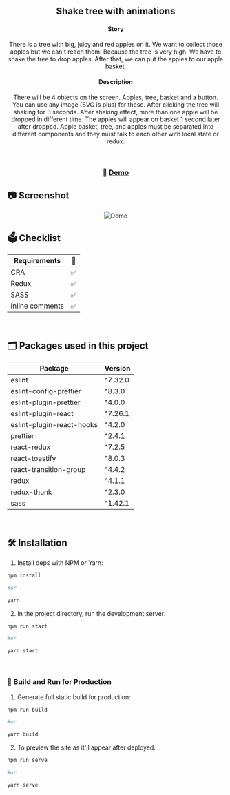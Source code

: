 <div align="center">
 <h2> Shake tree with animations </h2>
</div>

<div align="center">
  <h4>Story</h4>
  <p align="center">
 There is a tree with big, juicy and red apples on it. We want to collect those apples but we
can&#39;t reach them. Because the tree is very high. We have to shake the tree to drop apples.
After that, we can put the apples to our apple basket.
  </p>
  
  <h4>Description</h4>
  <p align="center">
  There will be 4 objects on the screen. Apples, tree, basket and a button. You can use any
image (SVG is plus) for these. After clicking the tree will shaking for 3 seconds. After shaking
effect, more than one apple will be dropped in different time. The apples will appear on basket
1 second later after dropped.
Apple basket, tree, and apples must be separated into different components and they must
talk to each other with local state or redux.
  </p>
</div>
<br/>

<h3 align="center">
  🚀 <a href="https://p-case.vercel.app/" target="_blank"> Demo </a>
</h3>

## 📷 Screenshot

<div align="center">
  <img alt="Demo" src="https://user-images.githubusercontent.com/45832621/137315771-af4f2ac4-d9b2-4c29-961e-a5280cf53fa1.gif"/>
</div>


## 🗳️ Checklist

| Requirements | 🧐 |
| ------------------------ | ------- |
| CRA        | ✅ |
| Redux   | ✅  |
| SASS   | ✅  |
| Inline comments      | ✅ |

<br/>

## 🗂️ Packages used in this project

| Package                  | Version |
| ------------------------ | ------- |
| eslint                   | ^7.32.0 |
| eslint-config-prettier   | ^8.3.0  |
| eslint-plugin-prettier   | ^4.0.0  |
| eslint-plugin-react      | ^7.26.1 |
| eslint-plugin-react-hooks| ^4.2.0  |
| prettier                 | ^2.4.1  |
| react-redux              | ^7.2.5  |
| react-toastify           | ^8.0.3  |
| react-transition-group   | ^4.4.2  |
| redux                    | ^4.1.1  |
| redux-thunk              | ^2.3.0  |
| sass                     | ^1.42.1 |

<br/>

## 🛠 Installation

1. Install deps with NPM or Yarn:

```bash
npm install

#or

yarn
```

2. In the project directory, run the development server:

```bash
npm run start

#or

yarn start
```
<br/>

### 🚀 Build and Run for Production

1. Generate full static build for production:

```bash
npm run build

#or

yarn build
```

2. To preview the site as it'll appear after deployed:

```bash
npm run serve

#or

yarn serve
```
